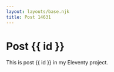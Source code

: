 ```yaml
---
layout: layouts/base.njk
title: Post 14631
---
```


# Post {{ id }}

This is post {{ id }} in my Eleventy project.

